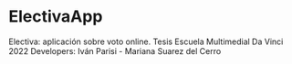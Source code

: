 # ElectivaApp
Electiva: aplicación sobre voto online. Tesis Escuela Multimedial Da Vinci 2022 
Developers: Iván Parisi - Mariana Suarez del Cerro
